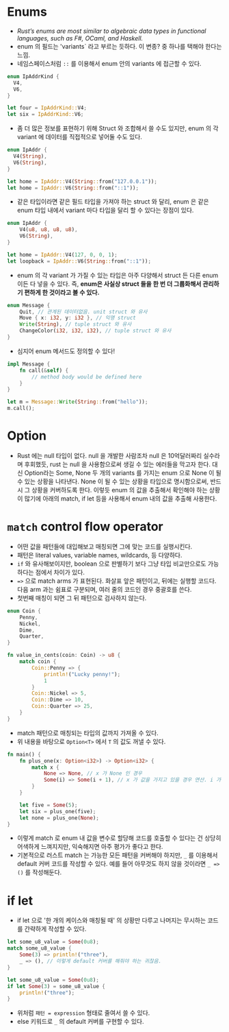# Enums

- _Rust’s enums are most similar to algebraic data types in functional languages, such as F#, OCaml, and Haskell._
- enum 의 필드는 'variants` 라고 부르는 듯하다. 이 변종? 중 하나를 택해야 한다는 느낌.
- 네임스페이스처럼 `::` 를 이용해서 enum 안의 variants 에 접근할 수 있다.

```rust
enum IpAddrKind {
  V4,
  V6,
}

let four = IpAddrKind::V4;
let six = IpAddrKind::V6;
```

- 좀 더 많은 정보를 표현하기 위해 Struct 와 조합해서 쓸 수도 있지만, enum 의 각 variant 에 데이터를 직접적으로 넣어둘 수도 있다.

```rust
enum IpAddr {
  V4(String),
  V6(String),
}

let home = IpAddr::V4(String::from("127.0.0.1"));
let home = IpAddr::V6(String::from("::1"));
```

- 같은 타입이라면 같은 필드 타입을 가져야 하는 struct 와 달리, enum 은 같은 enum 타입 내에서 variant 마다 타입을 달리 할 수 있다는 장점이 있다.

```rust
enum IpAddr {
    V4(u8, u8, u8, u8),
    V6(String),
}

let home = IpAddr::V4(127, 0, 0, 1);
let loopback = IpAddr::V6(String::from("::1"));
```

- enum 의 각 variant 가 가질 수 있는 타입은 아주 다양해서 struct 든 다른 enum 이든 다 넣을 수 있다. 즉, **enum은 사실상 struct 들을 한 번 더 그룹화해서 관리하기 편하게 한 것이라고 볼 수 있다.**

```rust
enum Message {
    Quit, // 관계된 데이터없음. unit struct 와 유사
    Move { x: i32, y: i32 }, // 익명 struct
    Write(String), // tuple struct 와 유사
    ChangeColor(i32, i32, i32), // tuple struct 와 유사
}
```

- 심지어 enum 메서드도 정의할 수 있다!

```rust
impl Message {
    fn call(&self) {
        // method body would be defined here
    }
}

let m = Message::Write(String::from("hello"));
m.call();
```

# Option<T>

- Rust 에는 null 타입이 없다. null 을 개발한 사람조차 null 은 10억달러짜리 실수라며 후회했듯, rust 는 null 을 사용함으로써 생길 수 있는 에러들을 막고자 한다. 대신 Option<T>라는 Some<T>, None 두 개의 variants 를 가지는 enum 으로 None 이 될 수 있는 상황을 나타낸다. None 이 될 수 있는 상황을 타입으로 명시함으로써, 반드시 그 상황을 커버하도록 한다. 이렇듯 enum 의 값을 추출해서 확인해야 하는 상황이 많기에 아래의 match, if let 등을 사용해서 enum 내의 값을 추출해 사용한다.

# `match` control flow operator

- 어떤 값을 패턴들에 대입해보고 매칭되면 그에 맞는 코드를 실행시킨다.
- 패턴은 literal values, variable names, wildcards, 등 다양하다.
- `if` 와 유사해보이지만, boolean 으로 판별하기 보다 그냥 타입 비교만으로도 가능하다는 점에서 차이가 있다.
- `=>` 으로 match arms 가 표현된다. 화살표 앞은 패턴이고, 뒤에는 실행할 코드다. 다음 arm 과는 쉼표로 구분되며, 여러 줄의 코드인 경우 중괄호를 쓴다.
- 첫번째 매칭이 되면 그 뒤 패턴으로 검사하지 않는다.

```rust
enum Coin {
    Penny,
    Nickel,
    Dime,
    Quarter,
}

fn value_in_cents(coin: Coin) -> u8 {
    match coin {
        Coin::Penny => {
            println!("Lucky penny!");
            1
        }
        Coin::Nickel => 5,
        Coin::Dime => 10,
        Coin::Quarter => 25,
    }
}
```

- match 패턴으로 매칭되는 타입의 값까지 가져올 수 있다.
- 위 내용을 바탕으로 `Option<T>` 에서 `T` 의 값도 꺼낼 수 있다.

```rust
fn main() {
    fn plus_one(x: Option<i32>) -> Option<i32> {
        match x {
            None => None, // x 가 None 인 경우
            Some(i) => Some(i + 1), // x 가 값을 가지고 있을 경우 연산. i 가 Some 타입이 가지고 있는 값의 변수로 바인딩됨.
        }
    }

    let five = Some(5);
    let six = plus_one(five);
    let none = plus_one(None);
}

```

- 이렇게 match 로 enum 내 값을 변수로 할당해 코드를 호출할 수 있다는 건 상당히 어색하게 느껴지지만, 익숙해지면 아주 평가가 좋다고 한다.
- 기본적으로 러스트 match 는 가능한 모든 패턴을 커버해야 하지만, `_` 를 이용해서 default 커버 코드를 작성할 수 있다. 예를 들어 아무것도 하지 않을 것이라면 `_ => ()` 를 작성해둔다.

# if let

- if let 으로 '한 개의 케이스와 매칭될 때' 의 상황만 다루고 나머지는 무시하는 코드를 간략하게 작성할 수 있다.

```rust
let some_u8_value = Some(0u8);
match some_u8_value {
    Some(3) => println!("three"),
    _ => (), // 이렇게 default 커버를 해줘야 하는 귀찮음.
}
```

```rust
let some_u8_value = Some(0u8);
if let Some(3) = some_u8_value {
    println!("three");
}
```

- 위처럼 `패턴 = expression` 형태로 줄여서 쓸 수 있다.
- else 키워드로 `_` 의 default 커버를 구현할 수 있다.
